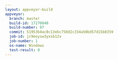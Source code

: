 ```yaml
---
layout: appveyor-build
appveyor:
  branch: master
  build-id: 17270840
  build-number: 97
  commit: 51953b4ac8c13ebc750d2c334a50bd57d15b8359
  job-id: jc9eoysw3yxsb12v
  job-number: 1
  os-name: Windows
  test-result: 0
---
```

